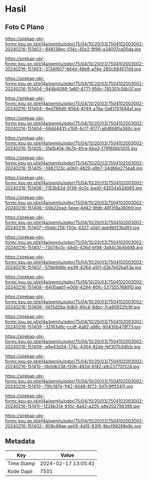 # Hasil

## Foto C Plano

https://sirekap-obj-formc.kpu.go.id/e14a/pemilu/pdpr/75/04/10/20/03/7504102003002-20240216-151402--848138ec-014c-45e2-9f96-a34007ca05da.jpg

https://sirekap-obj-formc.kpu.go.id/e14a/pemilu/pdpr/75/04/10/20/03/7504102003002-20240216-151403--3134f607-664d-48e8-a74e-280c884517d9.jpg

https://sirekap-obj-formc.kpu.go.id/e14a/pemilu/pdpr/75/04/10/20/03/7504102003002-20240216-151404--944b4088-1a80-4771-956c-745301c58c07.jpg

https://sirekap-obj-formc.kpu.go.id/e14a/pemilu/pdpr/75/04/10/20/03/7504102003002-20240216-151404--8ed786d9-8564-4749-a74a-0a61701644a1.jpg

https://sirekap-obj-formc.kpu.go.id/e14a/pemilu/pdpr/75/04/10/20/03/7504102003002-20240216-151404--66dd4431-c1b9-4cf7-8177-a6d6b80a366c.jpg

https://sirekap-obj-formc.kpu.go.id/e14a/pemilu/pdpr/75/04/10/20/03/7504102003002-20240216-151405--3fa1b40e-9b7b-4fce-bba3-f79f80bb1d35.jpg

https://sirekap-obj-formc.kpu.go.id/e14a/pemilu/pdpr/75/04/10/20/03/7504102003002-20240216-151405--3882123c-a0b0-4829-a9b7-34d86e275ea8.jpg

https://sirekap-obj-formc.kpu.go.id/e14a/pemilu/pdpr/75/04/10/20/03/7504102003002-20240216-151406--7153b82d-5f38-4c0c-bad0-43554a52d065.jpg

https://sirekap-obj-formc.kpu.go.id/e14a/pemilu/pdpr/75/04/10/20/03/7504102003002-20240216-151406--00b22ead-5eee-4d42-8fdb-46f3f8a360b9.jpg

https://sirekap-obj-formc.kpu.go.id/e14a/pemilu/pdpr/75/04/10/20/03/7504102003002-20240216-151407--f0ddc256-f30e-4327-a5b1-aeb9bf23bd93.jpg

https://sirekap-obj-formc.kpu.go.id/e14a/pemilu/pdpr/75/04/10/20/03/7504102003002-20240216-151407--73078c0c-48d5-426d-bf98-3a84c3b4b688.jpg

https://sirekap-obj-formc.kpu.go.id/e14a/pemilu/pdpr/75/04/10/20/03/7504102003002-20240216-151407--57bb9d6b-ea39-4264-a101-d3b7e02ba53a.jpg

https://sirekap-obj-formc.kpu.go.id/e14a/pemilu/pdpr/75/04/10/20/03/7504102003002-20240216-151408--8400aa01-e006-4294-80fc-537555768910.jpg

https://sirekap-obj-formc.kpu.go.id/e14a/pemilu/pdpr/75/04/10/20/03/7504102003002-20240216-151408--5615d26a-6db5-49c4-8dbc-7ca95922fc9f.jpg

https://sirekap-obj-formc.kpu.go.id/e14a/pemilu/pdpr/75/04/10/20/03/7504102003002-20240216-151409--32163d6c-ccdf-4a92-a98c-90430b478f73.jpg

https://sirekap-obj-formc.kpu.go.id/e14a/pemilu/pdpr/75/04/10/20/03/7504102003002-20240216-151409--a9e43d24-774c-4364-82de-fef307b3dfcb.jpg

https://sirekap-obj-formc.kpu.go.id/e14a/pemilu/pdpr/75/04/10/20/03/7504102003002-20240216-151410--0b0db238-f20b-462d-9182-a1b23770f524.jpg

https://sirekap-obj-formc.kpu.go.id/e14a/pemilu/pdpr/75/04/10/20/03/7504102003002-20240216-151410--79fc187e-1f42-4048-8f72-3d7c9ff55411.jpg

https://sirekap-obj-formc.kpu.go.id/e14a/pemilu/pdpr/75/04/10/20/03/7504102003002-20240216-151411--1228b314-610c-4a42-a205-a8e202794398.jpg

https://sirekap-obj-formc.kpu.go.id/e14a/pemilu/pdpr/75/04/10/20/03/7504102003002-20240216-151402--808c88ae-ae05-4d15-83f6-9bcf99268e9c.jpg


## Metadata

| Key        | Value               |
| ---------- | ------------------- |
| Time Stamp | 2024-02-17 13:05:41 |
| Kode Dapil | 7501                |



